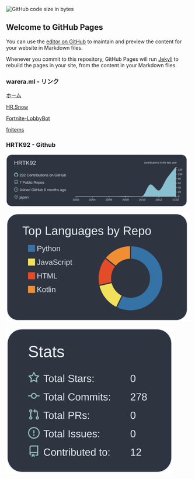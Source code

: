 ![GitHub code size in bytes](https://img.shields.io/github/languages/code-size/HRTK92/warera-links)
## Welcome to GitHub Pages

You can use the [editor on GitHub](https://github.com/HRTK92/warera-github/edit/main/docs/index.md) to maintain and preview the content for your website in Markdown files.

Whenever you commit to this repository, GitHub Pages will run [Jekyll](https://jekyllrb.com/) to rebuild the pages in your site, from the content in your Markdown files.

### warera.ml - リンク
[ホーム](https://www.warera.ml)

[HR.Snow](https://hrsnow.warera.ml)

[Fortnite-LobbyBot](https://fnbot.warera.ml)

[fnitems](http://fnitems.warera.ml)

### HRTK92 - Github
[![](https://raw.githubusercontent.com/HRTK92/HRTK92/main/profile-summary-card-output/nord_dark/0-profile-details.svg)](https://github.com/vn7n24fzkq/github-profile-summary-cards)

[![](https://raw.githubusercontent.com/HRTK92/HRTK92/main/profile-summary-card-output/nord_dark/1-repos-per-language.svg)](https://github.com/vn7n24fzkq/github-profile-summary-cards)

[![](https://raw.githubusercontent.com/HRTK92/HRTK92/main/profile-summary-card-output/nord_dark/3-stats.svg)](https://github.com/vn7n24fzkq/github-profile-summary-cards)
